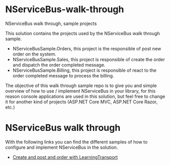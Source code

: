 # NServiceBus-walk-through

NServiceBus walk through, sample projects

This solution contains the projects used by the NServiceBus walk through sample.

- NServiceBusSample.Orders, this project is the responsible of post new order on the system.
- NServiceBusSample.Sales, this project is responsible of create the order and dispatch the order completed message.
- NServiceBusSample.Billing, this project is responsible of react to the order completed message to process the billing.

The objective of this walk through sample repo is to give you and simple overview of how to use / implement NServiceBus in your library, for this reason console applications are used in this solution, but feel free to change it for another kind of projects (ASP.NET Core MVC, ASP.NET Core Razor, etc.)

# NServiceBus walk through

With the following links you can find the different samples of how to configure and implement NServiceBus in the solution.

- [Create and post and order with LearningTransport](.documentation/02-create-and-post-and-order.md)